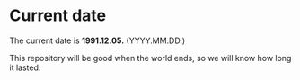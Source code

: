 # Current date

The current date is **1991.12.05.** (YYYY.MM.DD.)

This repository will be good when the world ends, so we will know how long it lasted.
